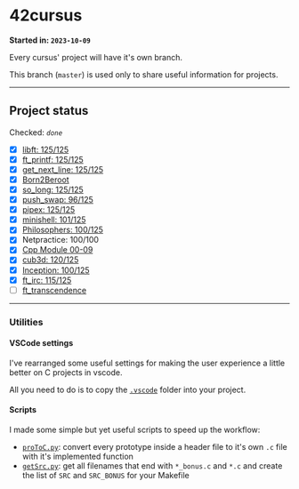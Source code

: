 # 42cursus

**Started in: `2023-10-09`**

Every cursus' project will have it's own branch.

This branch (`master`) is used only to share useful information for projects.

---

## Project status

Checked: *`done`*

- [x] [libft: 125/125](https://github.com/Sandoramix/42cursus/tree/libft)
- [x] [ft_printf: 125/125](https://github.com/Sandoramix/42cursus/tree/ft_printf)
- [x] [get_next_line: 125/125](https://github.com/Sandoramix/42cursus/tree/get_next_line)
- [x] [Born2Beroot](https://github.com/Sandoramix/42cursus/tree/born2beroot)
- [x] [so_long: 125/125](https://github.com/Sandoramix/42cursus/tree/so_long)
- [x] [push_swap: 96/125](https://github.com/Sandoramix/42cursus/tree/push_swap)
- [x] [pipex: 125/125](https://github.com/Sandoramix/42cursus/tree/pipex)
- [x] [minishell: 101/125](https://github.com/Sandoramix/42-minishell)
- [x] [Philosophers: 100/125](https://github.com/Sandoramix/42cursus/tree/philosophers)
- [x] Netpractice: 100/100
- [x] [Cpp Module 00-09](https://github.com/Sandoramix/42cursus/tree/cpp-modules)
- [x] [cub3d: 120/125](https://github.com/Sandoramix/42-cub3d)
- [x] [Inception: 100/125](https://github.com/Sandoramix/42cursus/tree/inception)
- [x] [ft_irc: 115/125](https://github.com/Sandoramix/42-ft_irc)
- [ ] [ft_transcendence](#)

---

### Utilities

#### VSCode settings

I've rearranged some useful settings for making the user experience a little better on C projects in vscode.

All you need to do is to copy the [`.vscode`](.vscode) folder into your project.

#### Scripts
I made some simple but yet useful scripts to speed up the workflow:

- [`proToC.py`]("./utils/proToC.py"): convert every prototype inside a header file to it's own `.c` file with it's implemented function
- [`getSrc.py`]("./utils/getSrc.py"): get all filenames that end with `*_bonus.c` and `*.c` and create the list of `SRC` and `SRC_BONUS` for your Makefile
